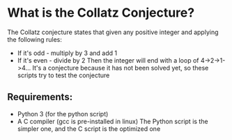 # What is the Collatz Conjecture?

The Collatz conjecture states that given any positive integer and applying the following rules:
- If it's odd - multiply by 3 and add 1
- If it's even - divide by 2
Then the integer will end with a loop of 4->2->1->4...
It's a conjecture because it has not been solved yet, so these scripts try to test the conjecture

## Requirements:
- Python 3 (for the python script)
- A C compiler (gcc is pre-installed in linux)
The Python script is the simpler one, and the C script is the optimized one
